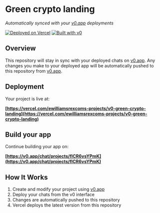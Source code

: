 # Green crypto landing

*Automatically synced with your [v0.app](https://v0.app) deployments*

[![Deployed on Vercel](https://img.shields.io/badge/Deployed%20on-Vercel-black?style=for-the-badge&logo=vercel)](https://vercel.com/ewilliamsrexcoms-projects/v0-green-crypto-landing)
[![Built with v0](https://img.shields.io/badge/Built%20with-v0.app-black?style=for-the-badge)](https://v0.app/chat/projects/fICR6vsYPmK)

## Overview

This repository will stay in sync with your deployed chats on [v0.app](https://v0.app).
Any changes you make to your deployed app will be automatically pushed to this repository from [v0.app](https://v0.app).

## Deployment

Your project is live at:

**[https://vercel.com/ewilliamsrexcoms-projects/v0-green-crypto-landing](https://vercel.com/ewilliamsrexcoms-projects/v0-green-crypto-landing)**

## Build your app

Continue building your app on:

**[https://v0.app/chat/projects/fICR6vsYPmK](https://v0.app/chat/projects/fICR6vsYPmK)**

## How It Works

1. Create and modify your project using [v0.app](https://v0.app)
2. Deploy your chats from the v0 interface
3. Changes are automatically pushed to this repository
4. Vercel deploys the latest version from this repository